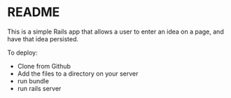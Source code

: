 # README

This is a simple Rails app that allows a user to enter an idea on a page, and have that idea persisted.

To deploy: 

* Clone from Github
* Add the files to a directory on your server
* run bundle
* run rails server
